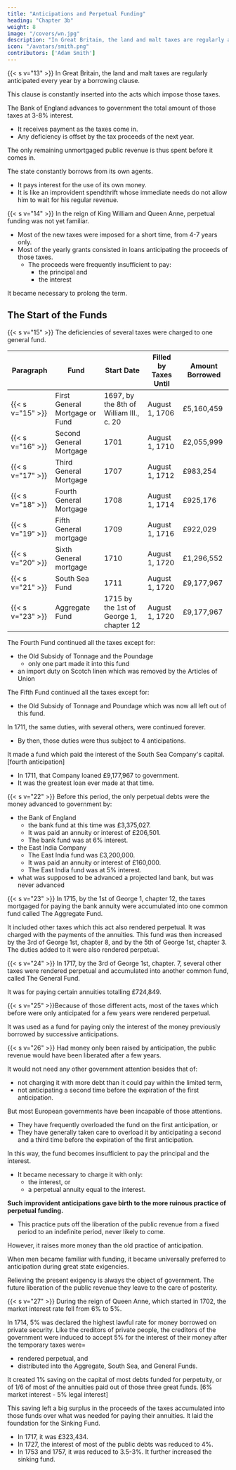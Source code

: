 ```yaml
---
title: "Anticipations and Perpetual Funding"
heading: "Chapter 3b"
weight: 8
image: "/covers/wn.jpg"
description: "In Great Britain, the land and malt taxes are regularly anticipated every year by a borrowing clause"
icon: "/avatars/smith.png"
contributors: ['Adam Smith']
---
```



{{< s v="13" >}} In Great Britain, the land and malt taxes are regularly anticipated every year by a borrowing clause.

This clause is constantly inserted into the acts which impose those taxes.

The Bank of England advances to government the total amount of those taxes at 3-8% interest.
- It receives payment as the taxes come in.
- Any deficiency is offset by the tax proceeds of the next year.

The only remaining unmortgaged public revenue is thus spent before it comes in.

The state constantly borrows from its own agents.
- It pays interest for the use of its own money.
- It is like an improvident spendthrift whose immediate needs do not allow him to wait for his regular revenue.


{{< s v="14" >}} In the reign of King William and Queen Anne, perpetual funding was not yet familiar.

- Most of the new taxes were imposed for a short time, from 4-7 years only.
- Most of the yearly grants consisted in loans anticipating the proceeds of those taxes.
  - The proceeds were frequently insufficient to pay:
    - the principal and
    - the interest

It became necessary to prolong the term.


## The Start of the Funds 

{{< s v="15" >}} The deficiencies of several taxes were charged to one general  fund.

<!-- The first fund consisted of a prolongation of several taxes to .
- Their proceeds was accumulated into fund. -->

Paragraph | Fund | Start Date | Filled by Taxes Until |  Amount Borrowed
--- | --- | --- | --- | ---
{{< s v="15" >}} | First General Mortgage or Fund | 1697, by the 8th of William III., c. 20 | August 1, 1706 | £5,160,459
{{< s v="16" >}} | Second General Mortgage | 1701 | August 1, 1710 | £2,055,999
{{< s v="17" >}} | Third General Mortgage | 1707 | August 1, 1712 | £983,254
{{< s v="18" >}} | Fourth General Mortgage | 1708 | August 1, 1714 | £925,176
{{< s v="19" >}} | Fifth General mortgage | 1709 | August 1, 1716 | £922,029
{{< s v="20" >}} | Sixth General mortgage | 1710 | August 1, 1720 | £1,296,552
{{< s v="21" >}} | South Sea Fund | 1711 | August 1, 1720 | £9,177,967
{{< s v="23" >}} | Aggregate Fund | 1715 by the 1st of George 1, chapter 12 | August 1, 1720 | £9,177,967

<!-- First Anticipation -->

<!-- [second anticipation] -->

The Fourth Fund continued all the taxes except for: 
- the Old Subsidy of Tonnage and the Poundage
  - only one part made it into this fund
- an import duty on Scotch linen which was removed by the Articles of Union

<!-- [third anticipation] -->

The Fifth Fund continued all the taxes except for:  
- the Old Subsidy of Tonnage and Poundage which was now all left out of this fund.

In 1711, the same duties, with several others, were continued forever.
- By then, those duties were thus subject to 4 anticipations.

It made a fund which paid the interest of the South Sea Company's capital. [fourth anticipation]
- In 1711, that Company loaned £9,177,967 to government.
- It was the greatest loan ever made at that time.


{{< s v="22" >}} Before this period, the only perpetual debts were the money advanced to government by:
- the Bank of England
  - the bank fund at this time was £3,375,027.
  - It was paid an annuity or interest of £206,501.
  - The bank fund was at 6% interest.
- the East India Company
  - The East India fund was £3,200,000.
  - It was paid an annuity or interest of £160,000.
  - The East India fund was at 5% interest.
- what was supposed to be advanced a projected land bank, but was never advanced


{{< s v="23" >}} In 1715, by the 1st of George 1, chapter 12, the taxes mortgaged for paying the bank annuity were accumulated into one common fund called The Aggregate Fund.

It included other taxes which this act also rendered perpetual.
It was charged with the payments of the annuities.
This fund was then increased by the 3rd of George 1st, chapter 8, and by the 5th of George 1st, chapter 3.
The duties added to it were also rendered perpetual.


{{< s v="24" >}} In 1717, by the 3rd of George 1st, chapter. 7, several other taxes were rendered perpetual and accumulated into another common fund, called The General Fund.

It was for paying certain annuities totalling £724,849.


{{< s v="25" >}}Because of those different acts, most of the taxes which before were only anticipated for a few years were rendered perpetual.

It was used as a fund for paying only the interest of the money previously borrowed by successive anticipations.


{{< s v="26" >}} Had money only been raised by anticipation, the public revenue would have been liberated after a few years.

It would not need any other government attention besides that of:
- not charging it with more debt than it could pay within the limited term,
- not anticipating a second time before the expiration of the first anticipation.

But most European governments have been incapable of those attentions.
- They have frequently overloaded the fund on the first anticipation, or
- They have generally taken care to overload it by anticipating a second and a third time before the expiration of the first anticipation.

In this way, the fund becomes insufficient to pay the principal and the interest.
- It became necessary to charge it with only:
  - the interest, or
  - a perpetual annuity equal to the interest.

**Such improvident anticipations gave birth to the more ruinous practice of perpetual funding.**
- This practice puts off the liberation of the public revenue from a fixed period to an indefinite period, never likely to come.

However, it raises more money than the old practice of anticipation.

When men became familiar with funding, it became universally preferred to anticipation during great state exigencies.

Relieving the present exigency is always the object of government. The future liberation of the public revenue they leave to the care of posterity.


{{< s v="27" >}} During the reign of Queen Anne, which started in 1702, the market interest rate fell from 6% to 5%.

In 1714, 5% was declared the highest lawful rate for money borrowed on private security.
Like the creditors of private people, the creditors of the government were induced to accept 5% for the interest of their money after the temporary taxes were= 
- rendered perpetual, and
- distributed into the Aggregate, South Sea, and General Funds.

It created 1% saving on the capital of most debts funded for perpetuity, or of 1/6 of most of the annuities paid out of those three great funds. [6% market interest - 5% legal interest]

This saving left a big surplus in the proceeds of the taxes accumulated into those funds over what was needed for paying their annuities. It laid the foundation for the Sinking Fund.
- In 1717, it was £323,434.
- In 1727, the interest of most of the public debts was reduced to 4%.
- In 1753 and 1757, it was reduced to 3.5-3%. It further increased the sinking fund.
